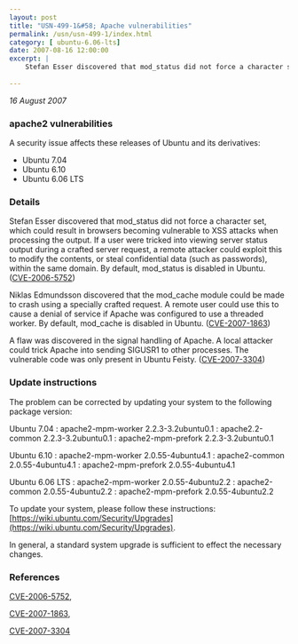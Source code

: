 ```yaml
---
layout: post
title: "USN-499-1&#58; Apache vulnerabilities"
permalink: /usn/usn-499-1/index.html
category: [ ubuntu-6.06-lts]
date: 2007-08-16 12:00:00
excerpt: |
    Stefan Esser discovered that mod_status did not force a character set, which could result in browsers becoming vulnerable to XSS attacks when processing the output.  If a user were tricked into viewing server status output during a crafted server request, a remote attacker could exploit this to modify the contents, or steal confidential data (such as passwords), within the same domain.  By default, mod_status is disabled in Ubuntu. ([CVE-2006-5752](http://people.ubuntu.com/~ubuntu-security/cve/CVE-2006-5752))
    
--- 
```

 
 

*16 August 2007*

### apache2 vulnerabilities

A security issue affects these releases of Ubuntu and its derivatives:

* Ubuntu 7.04
* Ubuntu 6.10
* Ubuntu 6.06 LTS

### Details

Stefan Esser discovered that mod_status did not force a character set, which could result in browsers becoming vulnerable to XSS attacks when processing the output. If a user were tricked into viewing server status output during a crafted server request, a remote attacker could exploit this to modify the contents, or steal confidential data (such as passwords), within the same domain. By default, mod_status is disabled in Ubuntu. ([CVE-2006-5752](http://people.ubuntu.com/~ubuntu-security/cve/CVE-2006-5752))

Niklas Edmundsson discovered that the mod_cache module could be made to crash using a specially crafted request. A remote user could use this to cause a denial of service if Apache was configured to use a threaded worker. By default, mod_cache is disabled in Ubuntu. ([CVE-2007-1863](http://people.ubuntu.com/~ubuntu-security/cve/CVE-2007-1863))

A flaw was discovered in the signal handling of Apache. A local attacker could trick Apache into sending SIGUSR1 to other processes. The vulnerable code was only present in Ubuntu Feisty. ([CVE-2007-3304](http://people.ubuntu.com/~ubuntu-security/cve/CVE-2007-3304))

### Update instructions

The problem can be corrected by updating your system to the following package version:

Ubuntu 7.04
 : apache2-mpm-worker <span>2.2.3-3.2ubuntu0.1</span>
 : apache2.2-common <span>2.2.3-3.2ubuntu0.1</span>
 : apache2-mpm-prefork <span>2.2.3-3.2ubuntu0.1</span>

Ubuntu 6.10
 : apache2-mpm-worker <span>2.0.55-4ubuntu4.1</span>
 : apache2-common <span>2.0.55-4ubuntu4.1</span>
 : apache2-mpm-prefork <span>2.0.55-4ubuntu4.1</span>

Ubuntu 6.06 LTS
 : apache2-mpm-worker <span>2.0.55-4ubuntu2.2</span>
 : apache2-common <span>2.0.55-4ubuntu2.2</span>
 : apache2-mpm-prefork <span>2.0.55-4ubuntu2.2</span>

To update your system, please follow these instructions: [https://wiki.ubuntu.com/Security/Upgrades](https://wiki.ubuntu.com/Security/Upgrades).

In general, a standard system upgrade is sufficient to effect the necessary changes.

### References

 
 [CVE-2006-5752](http://people.ubuntu.com/~ubuntu-security/cve/CVE-2006-5752), 

 [CVE-2007-1863](http://people.ubuntu.com/~ubuntu-security/cve/CVE-2007-1863), 

 [CVE-2007-3304](http://people.ubuntu.com/~ubuntu-security/cve/CVE-2007-3304)
 

